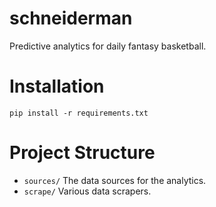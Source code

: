 # schneiderman
Predictive analytics for daily fantasy basketball.

# Installation

`pip install -r requirements.txt`

# Project Structure

- `sources/` The data sources for the analytics.
- `scrape/` Various data scrapers.
